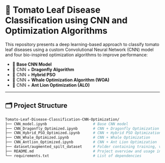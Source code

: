 # 🍅 Tomato Leaf Disease Classification using CNN and Optimization Algorithms

This repository presents a deep learning-based approach to classify tomato leaf diseases using a custom Convolutional Neural Network (CNN) model and four bio-inspired optimization algorithms to improve performance:

- 🧠 **Base CNN Model**
- 🦋 CNN + **Dragonfly Algorithm**
- 🧲 CNN + **Hybrid PSO**
- 🐳 CNN + **Whale Optimization Algorithm (WOA)**
- 🦁 CNN + **Ant Lion Optimization (ALO)**

---

## 🗂️ Project Structure

```bash
Tomato-Leaf-Disease-Classification-CNN-Optimization/
├── CNN_model.ipynb                     # Base CNN model
├── CNN_Dragonfly_Optimized.ipynb       # CNN + Dragonfly Optimization
├── CNN_Hybrid_PSO_Optimized.ipynb      # CNN + Hybrid PSO Optimization
├── CNN_Whale_Optimized.ipynb           # CNN + Whale Optimization
├── CNN_Antlion_Optimized.ipynb         # CNN + Ant Lion Optimization
├── dataset/augmented_spilt_dataset     # Folder containing training, validation, and test images
├── README.md                           # Project overview and usage instructions
└── requirements.txt                    # List of dependencies

